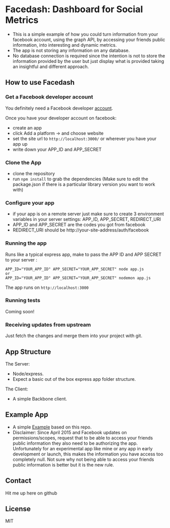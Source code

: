 # Facedash: Dashboard for Social Metrics

* This is a simple example of how you could turn information from your facebook account, using the graph API, by accessing your friends public information, into interesting and dynamic metrics.
* The app is not storing any information on any database.
* No database connection is required since the intention is not to store the information provided by the user but just display what is provided taking an insightful and different approach.

## How to use Facedash


### Get a Facebook developer account
You definitely need a Facebook developer [account](https://developers.facebook.com/).

Once you have your developer account on facebook:
* create an app
* click Add a platform -> and choose website
* set the site url to `http://localhost:3000/` or wherever you have your app up
* write down your APP_ID and APP_SECRET

### Clone the App
* clone the repository
* run `npm install` to grab the dependencies (Make sure to edit the package.json if there is a particular library version you want to work with)

### Configure your app
* if your app is on a remote server just make sure to create 3 environment variables in your server settings: APP_ID, APP_SECRET, REDIRECT_URI
* APP_ID and APP_SECRET are the codes you got from facebook
* REDIRECT_URI should be http://your-site-address/auth/facebook

### Running the app
Runs like a typical express app, make to pass the APP ID and APP SECRET to your server :

    APP_ID="YOUR_APP_ID" APP_SECRET="YOUR_APP_SECRET" node app.js
    or 
    APP_ID="YOUR_APP_ID" APP_SECRET="YOUR_APP_SECRET" nodemon app.js
    
The app runs on `http://localhost:3000`

### Running tests

Coming soon!

### Receiving updates from upstream

Just fetch the changes and merge them into your project with git.

## App Structure
The Server:
- Node/express.
- Expect a basic out of the box express app folder structure.

The Client:
- A simple Backbone client.

## Example App

* A simple [Example](http://facedash.azurewebsites.net) based on this repo.
* Disclaimer: Since April 2015 and Facebook updates on permissions/scopes, request that to be able to access your friends public information they also need to be authorizing the app. Unfortunately for an experimental app like mine or any app in early development or launch, this makes the information you have access too completely null. Not sure why not being able to access your friends public information is better but it is the new rule.


## Contact

Hit me up here on github

## License
MIT
